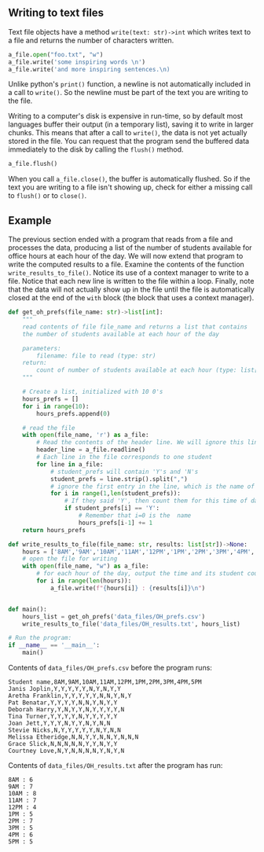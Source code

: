 ## Writing to text files

Text file objects have a method `write(text: str)->int` which writes text to a file and returns the number of characters written.

```python
a_file.open("foo.txt", "w")
a_file.write('some inspiring words \n')
a_file.write('and more inspiring sentences.\n)
```
Unlike python's `print()` function, a newline is not automatically included in a call to `write()`. So the newline must be part of the text you are writing to the file.

Writing to a computer's disk is expensive in run-time, so by default most languages buffer their output (in a temporary list), saving it to write in larger chunks. This means that after a call to `write()`, the data is not yet actually stored in the file. You can request that the program send the buffered data immediately to the disk by calling the `flush()` method.
```python
a_file.flush()
```
When you call `a_file.close()`, the buffer is automatically flushed. So if the text you are writing to a file isn't showing up, check for either a missing call to `flush()` or to `close()`.

## Example
The previous section ended with a program that reads from a file and processes the data, producing  a list of the number of students available for office hours at each hour of the day. We will now extend that program to write the computed results to a file. Examine the contents of the function `write_results_to_file()`. Notice its use of a context manager to write to a file. Notice that each new line is written to the file within a loop. Finally, note that the data will not actually show up in the file until the file is automatically closed at the end of the `with` block (the block that uses a context manager). 

```python
def get_oh_prefs(file_name: str)->list[int]:
    """
    read contents of file file_name and returns a list that contains
    the number of students available at each hour of the day

    parameters:
        filename: file to read (type: str)
    return:
        count of number of students available at each hour (type: list[int])
    """

    # Create a list, initialized with 10 0's
    hours_prefs = []
    for i in range(10):
        hours_prefs.append(0)

    # read the file
    with open(file_name, 'r') as a_file:
        # Read the contents of the header line. We will ignore this line.
        header_line = a_file.readline()
        # Each line in the file corresponds to one student
        for line in a_file:
            # student_prefs will contain 'Y's and 'N's
            student_prefs = line.strip().split(",")
            # ignore the first entry in the line, which is the name of the student
            for i in range(1,len(student_prefs)):
                # If they said 'Y', then count them for this time of day
                if student_prefs[i] == 'Y':
                    # Remember that i=0 is the  name
                    hours_prefs[i-1] += 1
    return hours_prefs

def write_results_to_file(file_name: str, results: list[str])->None:
    hours = ['8AM','9AM','10AM','11AM','12PM','1PM','2PM','3PM','4PM','5PM']
    # open the file for writing
    with open(file_name, "w") as a_file:
        # for each hour of the day, output the time and its student count
        for i in range(len(hours)):
            a_file.write(f"{hours[i]} : {results[i]}\n")


def main():
    hours_list = get_oh_prefs('data_files/OH_prefs.csv')
    write_results_to_file('data_files/OH_results.txt', hours_list)

# Run the program:
if __name__ == '__main__':
    main()
```

Contents of `data_files/OH_prefs.csv` before the program runs:
```
Student name,8AM,9AM,10AM,11AM,12PM,1PM,2PM,3PM,4PM,5PM
Janis Joplin,Y,Y,Y,Y,Y,N,Y,N,Y,Y
Aretha Franklin,Y,Y,Y,Y,Y,N,N,Y,N,Y
Pat Benatar,Y,Y,Y,Y,N,N,Y,N,Y,Y
Deborah Harry,Y,N,Y,Y,N,Y,Y,Y,Y,N
Tina Turner,Y,Y,Y,Y,N,Y,Y,Y,Y,Y
Joan Jett,Y,Y,Y,N,Y,Y,N,Y,N,N
Stevie Nicks,N,Y,Y,Y,Y,Y,N,Y,N,N
Melissa Etheridge,N,N,Y,Y,N,N,Y,N,N,N
Grace Slick,N,N,N,N,N,Y,Y,N,Y,Y
Courtney Love,N,Y,N,N,N,N,Y,N,Y,N
```
Contents of `data_files/OH_results.txt` after the program has run:
```
8AM : 6
9AM : 7
10AM : 8
11AM : 7
12PM : 4
1PM : 5
2PM : 7
3PM : 5
4PM : 6
5PM : 5

```
